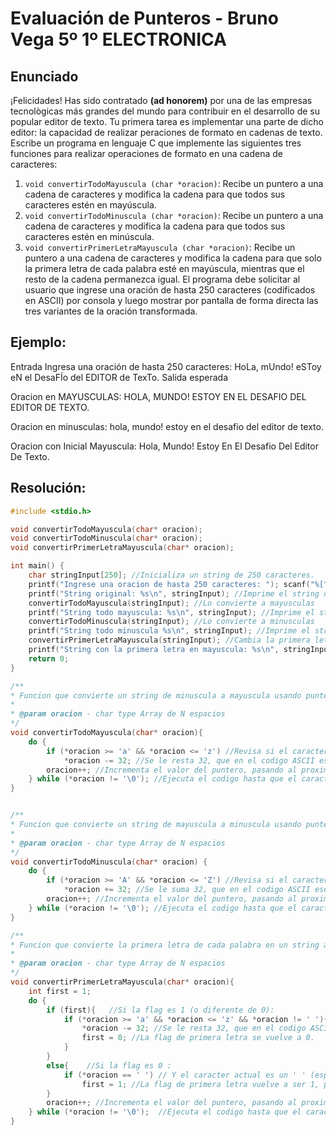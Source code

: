 # **Evaluación de Punteros** - Bruno Vega 5º 1º ELECTRONICA
## Enunciado
¡Felicidades! Has sido contratado **(ad honorem)** por una de las empresas tecnològicas más grandes del mundo para contribuir en el desarrollo de su popular editor de texto. Tu primera tarea es implementar una parte de dicho editor: la capacidad de realizar  peraciones de formato en cadenas de texto.
Escribe un programa en lenguaje C que implemente las siguientes tres funciones para realizar operaciones de formato en una cadena de caracteres:
1. ``void convertirTodoMayuscula (char *oracion)``: Recibe un puntero a una cadena de caracteres
y modifica la cadena para que todos sus caracteres estén en mayúscula.
2. ``void convertirTodoMinuscula (char *oracion)``: Recibe un puntero a una cadena de caracteres
y modifica la cadena para que todos sus caracteres estén en minúscula.
3. ``void convertirPrimerLetraMayuscula (char *oracion)``: Recibe un puntero a una cadena
de caracteres y modifica la cadena para que solo la primera letra de cada palabra esté en mayúscula, mientras que el resto de la cadena permanezca igual.
El programa debe solicitar al usuario que ingrese una oración de hasta 250 caracteres (codificados en ASCII) por consola y luego mostrar por pantalla de forma directa las tres variantes de la oración transformada.
## Ejemplo:
Entrada
Ingresa una oración de hasta 250 caracteres: HoLa, mUndo! eSToy eN el DesaFÍo del EDITOR de TexTo.
Salida esperada

Oracion en MAYUSCULAS: HOLA, MUNDO! ESTOY EN EL DESAFIO DEL EDITOR DE TEXTO.

Oracion en minusculas: hola, mundo! estoy en el desafio del editor de texto.

Oracion con Inicial Mayuscula: Hola, Mundo! Estoy En El Desafio Del Editor De Texto.
## Resolución:
```c
#include <stdio.h>

void convertirTodoMayuscula(char* oracion);
void convertirTodoMinuscula(char* oracion);
void convertirPrimerLetraMayuscula(char* oracion);

int main() {
    char stringInput[250]; //Inicializa un string de 250 caracteres.
    printf("Ingrese una oracion de hasta 250 caracteres: "); scanf("%[^\n]s", stringInput); //Pide al usuario que lo ingrese.
    printf("String original: %s\n", stringInput); //Imprime el string original
    convertirTodoMayuscula(stringInput); //Lo convierte a mayusculas
    printf("String todo mayuscula: %s\n", stringInput); //Imprime el string modificado
    convertirTodoMinuscula(stringInput); //Lo convierte a minusculas
    printf("String todo minuscula %s\n", stringInput); //Imprime el string modificado
    convertirPrimerLetraMayuscula(stringInput); //Cambia la primera letra de cada palabra por su mayuscula
    printf("String con la primera letra en mayuscula: %s\n", stringInput); //Imprime el string modificado
    return 0;
}

/**
* Funcion que convierte un string de minuscula a mayuscula usando punteros
* 
* @param oracion - char type Array de N espacios
*/
void convertirTodoMayuscula(char* oracion){
    do {
        if (*oracion >= 'a' && *oracion <= 'z') //Revisa si el caracter al que se apunta es una letra minuscula:
            *oracion -= 32; //Se le resta 32, que en el codigo ASCII esel equivalente a esa misma letra en mayuscula.     
        oracion++; //Incrementa el valor del puntero, pasando al proximo lugar del string.
    } while (*oracion != '\0'); //Ejecuta el codigo hasta que el caracter '\0' (null) sea encontrado.
}


/**
* Funcion que convierte un string de mayuscula a minuscula usando punteros
* 
* @param oracion - char type Array de N espacios
*/
void convertirTodoMinuscula(char* oracion) {
    do {
        if (*oracion >= 'A' && *oracion <= 'Z') //Revisa si el caracter al que se apunta es una letra mayuscula:
            *oracion += 32; //Se le suma 32, que en el codigo ASCII esel equivalente a esa misma letra en minuscula.
        oracion++; //Incrementa el valor del puntero, pasando al proximo lugar del string.
    } while (*oracion != '\0'); //Ejecuta el codigo hasta que el caracter '\0' (null) sea encontrado.
}

/**
* Funcion que convierte la primera letra de cada palabra en un string a mayuscula usando punteros
* 
* @param oracion - char type Array de N espacios
*/
void convertirPrimerLetraMayuscula(char* oracion){
    int first = 1;
    do {   
        if (first){   //Si la flag es 1 (o diferente de 0):
            if (*oracion >= 'a' && *oracion <= 'z' && *oracion != ' '){  //Revisa si el caracter al que se apunta es una letra minuscula y si no es un espacio:
                *oracion -= 32; //Se le resta 32, que en el codigo ASCII esel equivalente a esa misma letra en mayuscula
                first = 0; //La flag de primera letra se vuelve a 0.
            }
        }
        else{    //Si la flag es 0 :
            if (*oracion == ' ') // Y el caracter actual es un ' ' (espacio):
                first = 1; //La flag de primera letra vuelve a ser 1, para en el proximo ciclo aplicarle la mayuscula.
        }
        oracion++; //Incrementa el valor del puntero, pasando al proximo lugar del string.
    } while (*oracion != '\0');  //Ejecuta el codigo hasta que el caracter '\0' (null) sea encontrado
}
```

